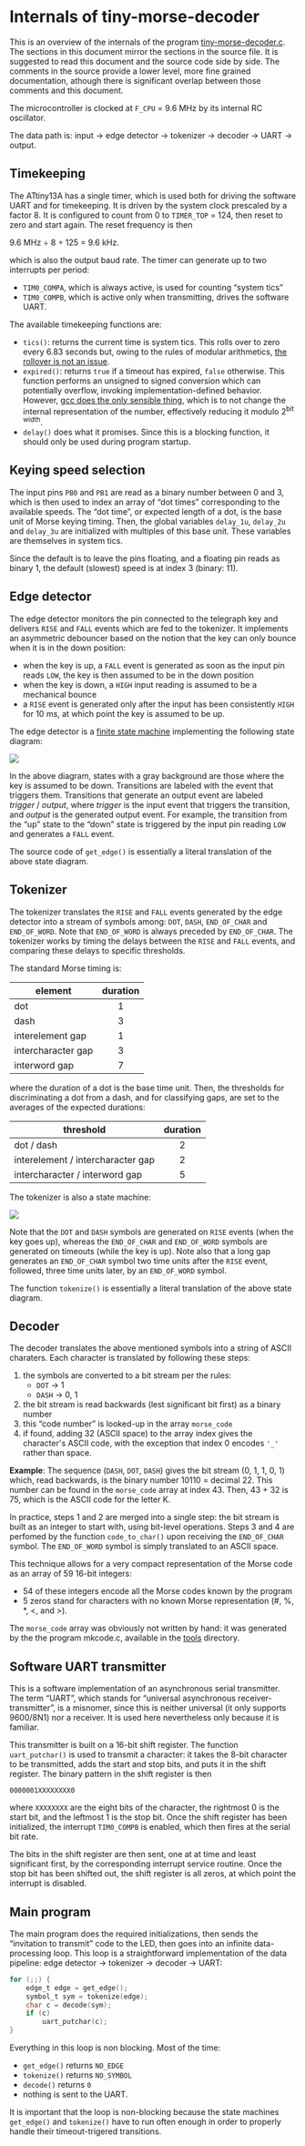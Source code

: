# Internals of tiny-morse-decoder

This is an overview of the internals of the program
[tiny-morse-decoder.c](tiny-morse-decoder.c). The sections in this
document mirror the sections in the source file. It is suggested to read
this document and the source code side by side. The comments in the
source provide a lower level, more fine grained documentation, athough
there is significant overlap between those comments and this document.

The microcontroller is clocked at `F_CPU`&nbsp;=&nbsp;9.6&nbsp;MHz by
its internal RC oscillator.

The data path is: input → edge detector → tokenizer → decoder → UART →
output.

## Timekeeping

The ATtiny13A has a single timer, which is used both for driving the
software UART and for timekeeping. It is driven by the system clock
prescaled by a factor&nbsp;8. It is configured to count from 0 to
`TIMER_TOP` =&nbsp;124, then reset to zero and start again. The reset
frequency is then

9.6 MHz ÷ 8 ÷ 125 = 9.6 kHz.

which is also the output baud rate. The timer can generate up to two
interrupts per period:

* `TIM0_COMPA`, which is always active, is used for counting “system
  tics”
* `TIM0_COMPB`, which is active only when transmitting, drives the
  software UART.

The available timekeeping functions are:
* `tics()`: returns the current time is system tics. This rolls over to
  zero every 6.83&nbsp;seconds but, owing to the rules of modular
  arithmetics, [the rollover is not an issue][rollover].
* `expired()`: returns `true` if a timeout has expired, `false`
  otherwise. This function performs an unsigned to signed conversion
  which can potentially overflow, invoking implementation-defined
  behavior. However, [gcc does the only sensible thing][gcc behavior],
  which is to not change the internal representation of the number,
  effectively reducing it modulo 2<sup>bit width</sup>.
* `delay()` does what it promises. Since this is a blocking function, it
  should only be used during program startup.

[rollover]: https://arduino.stackexchange.com/questions/12587/how-can-i-handle-the-millis-rollover
[gcc behavior]: https://gcc.gnu.org/onlinedocs/gcc/Integers-implementation.html

## Keying speed selection

The input pins `PB0` and `PB1` are read as a binary number between 0 and
3, which is then used to index an array of “dot times” corresponding to
the available speeds. The “dot time”, or expected length of a dot, is
the base unit of Morse keying timing. Then, the global variables
`delay_1u`, `delay_2u` and `delay_3u` are initialized with multiples of
this base unit. These variables are themselves in system tics.

Since the default is to leave the pins floating, and a floating pin
reads as binary&nbsp;1, the default (slowest) speed is at index&nbsp;3
(binary:&nbsp;11).

## Edge detector

The edge detector monitors the pin connected to the telegraph key and
delivers `RISE` and `FALL` events which are fed to the tokenizer. It
implements an asymmetric debouncer based on the notion that the key can
only bounce when it is in the down position:

* when the key is up, a `FALL` event is generated as soon as the input
  pin reads `LOW`, the key is then assumed to be in the down position
* when the key is down, a `HIGH` input reading is assumed to be a
  mechanical bounce
* a `RISE` event is generated only after the input has been consistently
  `HIGH` for 10&nbsp;ms, at which point the key is assumed to be up.

The edge detector is a [finite state machine][FSM] implementing the
following state diagram:

![](img/edge-detector.png)

In the above diagram, states with a gray background are those where the
key is assumed to be down. Transitions are labeled with the event that
triggers them. Transitions that generate an output event are labeled
_trigger_&nbsp;/&nbsp;_output_, where _trigger_ is the input event that
triggers the transition, and _output_ is the generated output event. For
example, the transition from the “up” state to the “down” state is
triggered by the input pin reading `LOW` and generates a `FALL` event.

The source code of `get_edge()` is essentially a literal translation of
the above state diagram.

[FSM]: https://en.wikipedia.org/wiki/Finite-state_machine

## Tokenizer

The tokenizer translates the `RISE` and `FALL` events generated by the
edge detector into a stream of symbols among: `DOT`, `DASH`,
`END_OF_CHAR` and `END_OF_WORD`. Note that `END_OF_WORD` is always
preceded by `END_OF_CHAR`. The tokenizer works by timing the delays
between the `RISE` and `FALL` events, and comparing these delays to
specific thresholds.

The standard Morse timing is:

| element            | duration |
|--------------------|:--------:|
| dot                |     1    |
| dash               |     3    |
| interelement gap   |     1    |
| intercharacter gap |     3    |
| interword gap      |     7    |

where the duration of a dot is the base time unit. Then, the thresholds
for discriminating a dot from a dash, and for classifying gaps, are set
to the averages of the expected durations:

| threshold                         | duration |
|-----------------------------------|:--------:|
| dot / dash                        |     2    |
| interelement / intercharacter gap |     2    |
| intercharacter / interword gap    |     5    |

The tokenizer is also a state machine:

![](img/tokenizer.png)

Note that the `DOT` and `DASH` symbols are generated on `RISE` events
(when the key goes up), whereas the `END_OF_CHAR` and `END_OF_WORD`
symbols are generated on timeouts (while the key is up). Note also that
a long gap generates an `END_OF_CHAR` symbol two time units after the
`RISE` event, followed, three time units later, by an `END_OF_WORD`
symbol.

The function `tokenize()` is essentially a literal translation of the
above state diagram.

## Decoder

The decoder translates the above mentioned symbols into a string of
ASCII charaters. Each character is translated by following these steps:

1. the symbols are converted to a bit stream per the rules:
   * `DOT` → 1
   * `DASH` → 0, 1
2. the bit stream is read backwards (lest significant bit first) as a
   binary number
3. this “code number” is looked-up in the array `morse_code`
4. if found, adding 32 (ASCII space) to the array index gives the
   character's ASCII code, with the exception that index 0 encodes
   `'_'` rather than space.

**Example**: The sequence (`DASH`, `DOT`, `DASH`) gives the bit stream
(0, 1, 1, 0, 1) which, read backwards, is the binary number 10110
=&nbsp;decimal&nbsp;22. This number can be found in the `morse_code`
array at index&nbsp;43. Then, 43 +&nbsp;32 is 75, which is the ASCII
code for the letter K.

In practice, steps&nbsp;1 and 2 are merged into a single step: the bit
stream is built as an integer to start with, using bit-level operations.
Steps&nbsp;3 and 4 are perfomed by the function `code_to_char()` upon
receiving the `END_OF_CHAR` symbol. The `END_OF_WORD` symbol is simply
translated to an ASCII space.

This technique allows for a very compact representation of the Morse
code as an array of 59 16-bit integers:
* 54 of these integers encode all the Morse codes known by the program
* 5 zeros stand for characters with no known Morse representation (#, %,
  \*, &lt;, and &gt;).

The `morse_code` array was obviously not written by hand: it was
generated by the the program mkcode.c, available in the [tools](tools/)
directory.

## Software UART transmitter

This is a software implementation of an asynchronous serial transmitter.
The term “UART”, which stands for “universal asynchronous
receiver-transmitter”, is a misnomer, since this is neither universal
(it only supports 9600/8N1) nor a receiver. It is used here nevertheless
only because it is familiar.

This transmitter is built on a 16-bit shift register. The function
`uart_putchar()` is used to transmit a character: it takes the 8-bit
character to be transmitted, adds the start and stop bits, and puts it
in the shift register. The binary pattern in the shift register is then

    0000001XXXXXXXX0

where `XXXXXXXX` are the eight bits of the character, the rightmost 0
is the start bit, and the leftmost 1 is the stop bit. Once the shift
register has been initialized, the interrupt `TIM0_COMPB` is enabled,
which then fires at the serial bit rate.

The bits in the shift register are then sent, one at at time and least
significant first, by the corresponding interrupt service routine. Once
the stop bit has been shifted out, the shift register is all zeros, at
which point the interrupt is disabled.

## Main program

The main program does the required initializations, then sends the
“invitation to transmit” code to the LED, then goes into an infinite
data-processing loop. This loop is a straightforward implementation of
the data pipeline: edge detector → tokenizer → decoder → UART:

```c
for (;;) {
    edge_t edge = get_edge();
    symbol_t sym = tokenize(edge);
    char c = decode(sym);
    if (c)
        uart_putchar(c);
}
```

Everything in this loop is non blocking. Most of the time:
* `get_edge()` returns `NO_EDGE`
* `tokenize()` returns `NO_SYMBOL`
* `decode()` returns `0`
* nothing is sent to the UART.

It is important that the loop is non-blocking because the state machines
`get_edge()` and `tokenize()` have to run often enough in order to
properly handle their timeout-trigered transitions.
